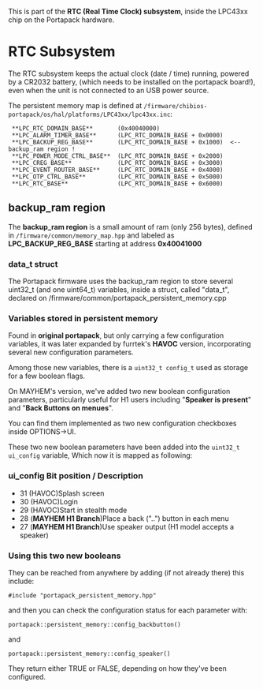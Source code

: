 This is part of the **RTC (Real Time Clock) subsystem**, inside the LPC43xx chip on the Portapack hardware.

# RTC Subsystem

The RTC subsystem keeps the actual clock (date / time) running, powered by a CR2032 battery, (which needs to be installed on the portapack board!), even when the unit is not connected to an USB power source. 

The persistent memory map is defined at `/firmware/chibios-portapack/os/hal/platforms/LPC43xx/lpc43xx.inc`:

```
 **LPC_RTC_DOMAIN_BASE**       (0x40040000)
 **LPC_ALARM_TIMER_BASE**      (LPC_RTC_DOMAIN_BASE + 0x0000)
 **LPC_BACKUP_REG_BASE**       (LPC_RTC_DOMAIN_BASE + 0x1000)  <-- backup_ram region !
 **LPC_POWER_MODE_CTRL_BASE**  (LPC_RTC_DOMAIN_BASE + 0x2000)
 **LPC_CREG_BASE**             (LPC_RTC_DOMAIN_BASE + 0x3000)
 **LPC_EVENT_ROUTER_BASE**     (LPC_RTC_DOMAIN_BASE + 0x4000)
 **LPC_OTP_CTRL_BASE**         (LPC_RTC_DOMAIN_BASE + 0x5000)
 **LPC_RTC_BASE**              (LPC_RTC_DOMAIN_BASE + 0x6000)
```

## backup_ram region

The **backup_ram region** is a small amount of ram (only 256 bytes), defined in `/firmware/common/memory_map.hpp` and labeled as **LPC_BACKUP_REG_BASE** starting at address **0x40041000**
### data_t struct

The Portapack firmware uses the backup_ram region to store several uint32_t (and one uint64_t) variables, inside a struct, called "data_t", declared on /firmware/common/portapack_persistent_memory.cpp

### Variables stored in persistent memory

Found in **original portapack**, but only carrying a few configuration variables, it was later expanded by furrtek's **HAVOC** version, incorporating several new configuration parameters. 

Among those new variables, there is a `uint32_t config_t` used as storage for a few boolean flags.

On MAYHEM's version, we've added two new boolean configuration parameters, particularly useful for H1 users including "**Speaker is present**" and "**Back Buttons on menues**".

You can find them implemented as two new configuration checkboxes inside OPTIONS->UI.

These two new boolean parameters have been added into the `uint32_t ui_config` variable, Which now it is mapped as following:

### ui_config Bit position / Description
* 31 (HAVOC)Splash screen
* 30 (HAVOC)Login
* 29 (HAVOC)Start in stealth mode
* 28 (**MAYHEM H1 Branch**)Place a back ("..") button in each menu
* 27 (**MAYHEM H1 Branch**)Use speaker output (H1 model accepts a speaker)

### Using this two new booleans

They can be reached from anywhere by adding (if not already there) this include:

`#include "portapack_persistent_memory.hpp"`

and then you can check the configuration status for each parameter with:

`portapack::persistent_memory::config_backbutton()`

and

`portapack::persistent_memory::config_speaker()`

They return either TRUE or FALSE, depending on how they've been configured.